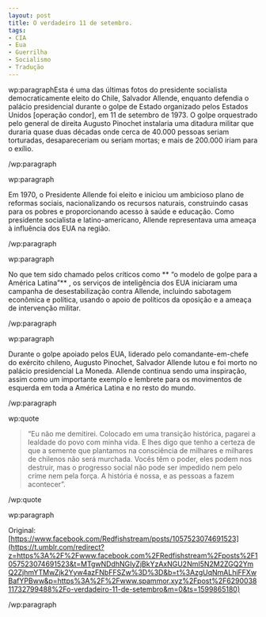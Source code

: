 ```yaml
---
layout: post
title: O verdadeiro 11 de setembro.
tags:
- CIA
- Eua
- Guerrilha
- Socialismo
- Tradução
---
```


wp:paragraphEsta é uma das últimas fotos do presidente socialista democraticamente eleito do Chile, Salvador Allende, enquanto defendia o palácio presidencial durante o golpe de Estado organizado pelos Estados Unidos [operação condor], em 11 de setembro de 1973. O golpe orquestrado pelo general de direita Augusto Pinochet instalaria uma ditadura militar que duraria quase duas décadas onde cerca de 40.000 pessoas seriam torturadas, desapareceriam ou seriam mortas; e mais de 200.000 iriam para o exílio.

/wp:paragraph


wp:paragraph

Em 1970, o Presidente Allende foi eleito e iniciou um ambicioso plano de reformas sociais, nacionalizando os recursos naturais, construindo casas para os pobres e proporcionando acesso à saúde e educação. Como presidente socialista e latino-americano, Allende representava uma ameaça à influência dos EUA na região.

/wp:paragraph


wp:paragraph

No que tem sido chamado pelos críticos como
** “o modelo de golpe para a América Latina”**
, os serviços de inteligência dos EUA iniciaram uma campanha de desestabilização contra Allende, incluindo sabotagem econômica e política, usando o apoio de políticos da oposição e a ameaça de intervenção militar.

/wp:paragraph


wp:paragraph

Durante o golpe apoiado pelos EUA, liderado pelo comandante-em-chefe do exército chileno, Augusto Pinochet, Salvador Allende lutou e foi morto no palácio presidencial La Moneda. Allende continua sendo uma inspiração, assim como um importante exemplo e lembrete para os movimentos de esquerda em toda a América Latina e no resto do mundo.

/wp:paragraph


wp:quote

>“Eu não me demitirei. Colocado em uma transição histórica, pagarei a lealdade do povo com minha vida. E lhes digo que tenho a certeza de que a semente que plantamos na consciência de milhares e milhares de chilenos não será murchada. Vocês têm o poder, eles podem nos destruir, mas o progresso social não pode ser impedido nem pelo crime nem pela força. A história é nossa, e as pessoas a fazem acontecer”.


/wp:quote


wp:paragraph

Original: 
[https://www.facebook.com/Redfishstream/posts/1057523074691523](https://t.umblr.com/redirect?z=https%3A%2F%2Fwww.facebook.com%2FRedfishstream%2Fposts%2F1057523074691523&t=MTgwNDdhNGIyZjBkYzAxNGU2NmI5N2M2ZGQ2YmQ2ZjhmYTMwZjk2Yyw4azFNbFFSZw%3D%3D&b=t%3AzgUqNmALhiFFXwBafYPBww&p=https%3A%2F%2Fwww.spammor.xyz%2Fpost%2F629003811732799488%2Fo-verdadeiro-11-de-setembro&m=0&ts=1599865180)

/wp:paragraph
